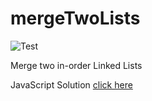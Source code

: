 # mergeTwoLists

![Test](https://github.com/banevare/LinkedList/workflows/Test/badge.svg)

Merge two in-order Linked Lists

JavaScript Solution [click here](https://banevare.github.io/mergeTwoLists.html)
